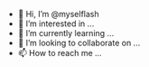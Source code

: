 - 👋 Hi, I’m @myselflash
- 👀 I’m interested in ...
- 🌱 I’m currently learning ...
- 💞️ I’m looking to collaborate on ...
- 📫 How to reach me ...

<!---
myselflash/myselflash is a ✨ special ✨ repository because its `README.md` (this file) appears on your GitHub profile.
You can click the Preview link to take a look at your changes.
--->
